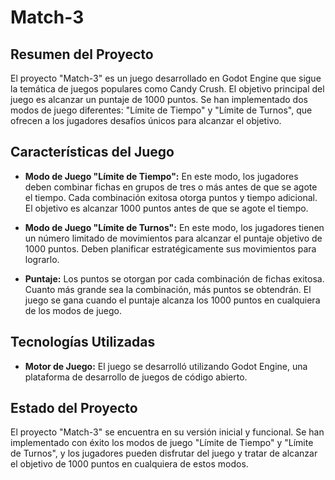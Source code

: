 # Match-3

## Resumen del Proyecto

El proyecto "Match-3" es un juego desarrollado en Godot Engine que sigue la temática de juegos populares como Candy Crush. El objetivo principal del juego es alcanzar un puntaje de 1000 puntos. Se han implementado dos modos de juego diferentes: "Límite de Tiempo" y "Límite de Turnos", que ofrecen a los jugadores desafíos únicos para alcanzar el objetivo.

## Características del Juego

- **Modo de Juego "Límite de Tiempo":** En este modo, los jugadores deben combinar fichas en grupos de tres o más antes de que se agote el tiempo. Cada combinación exitosa otorga puntos y tiempo adicional. El objetivo es alcanzar 1000 puntos antes de que se agote el tiempo.

- **Modo de Juego "Límite de Turnos":** En este modo, los jugadores tienen un número limitado de movimientos para alcanzar el puntaje objetivo de 1000 puntos. Deben planificar estratégicamente sus movimientos para lograrlo.

- **Puntaje:** Los puntos se otorgan por cada combinación de fichas exitosa. Cuanto más grande sea la combinación, más puntos se obtendrán. El juego se gana cuando el puntaje alcanza los 1000 puntos en cualquiera de los modos de juego.

## Tecnologías Utilizadas

- **Motor de Juego:** El juego se desarrolló utilizando Godot Engine, una plataforma de desarrollo de juegos de código abierto.

## Estado del Proyecto

El proyecto "Match-3" se encuentra en su versión inicial y funcional. Se han implementado con éxito los modos de juego "Límite de Tiempo" y "Límite de Turnos", y los jugadores pueden disfrutar del juego y tratar de alcanzar el objetivo de 1000 puntos en cualquiera de estos modos.
